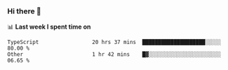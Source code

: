 ### Hi there 👋

<!--
**DBvc/DBvc** is a ✨ _special_ ✨ repository because its `README.md` (this file) appears on your GitHub profile.

Here are some ideas to get you started:

- 🔭 I’m currently working on ...
- 🌱 I’m currently learning ...
- 👯 I’m looking to collaborate on ...
- 🤔 I’m looking for help with ...
- 💬 Ask me about ...
- 📫 How to reach me: ...
- 😄 Pronouns: ...
- ⚡ Fun fact: ...
-->

📊 **Last week I spent time on**
<!--START_SECTION:waka-->

```text
TypeScript                 20 hrs 37 mins  ████████████████████░░░░░   80.00 %
Other                      1 hr 42 mins    █▓░░░░░░░░░░░░░░░░░░░░░░░   06.65 %
```

<!--END_SECTION:waka-->
